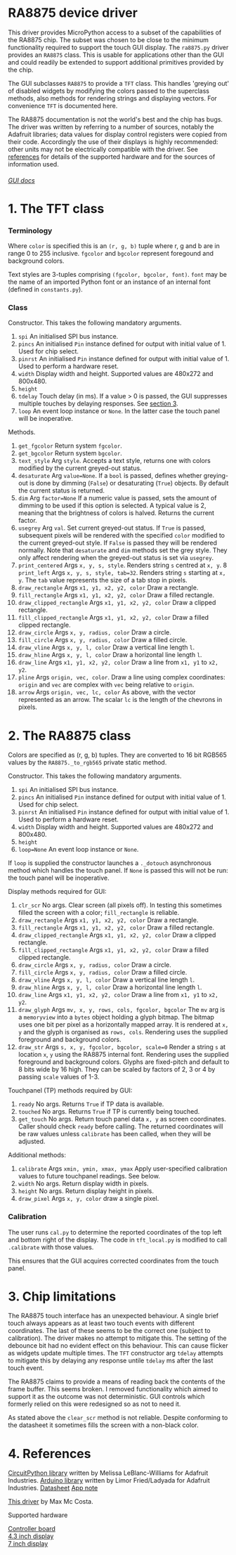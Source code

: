 # RA8875 device driver

This driver provides MicroPython access to a subset of the capabilities of the
RA8875 chip. The subset was chosen to be close to the minimum functionality
required to support the touch GUI display. The `ra8875.py` driver provides an
`RA8875` class. This is usable for applications other than the GUI and could
readily be extended to support additional primitives provided by the chip.

The GUI subclasses `RA8875` to provide a `TFT` class. This handles 'greying
out' of disabled widgets by modifying the colors passed to the superclass
methods, also methods for rendering strings and displaying vectors. For
convenience `TFT` is documented here.

The RA8875 documentation is not the world's best and the chip has bugs. The
driver was written by referring to a number of sources, notably the Adafruit
libraries; data values for display control registers were copied from their
code. Accordingly the use of their displays is highly recommended: other units
may not be electrically compatible with the driver. See
[references](./DRIVER.md#4-references) for details of the supported hardware
and for the sources of information used.

###### [GUI docs](./GUI.md)

# 1. The TFT class

### Terminology

Where `color` is specified this is an `(r, g, b)` tuple where r, g and b are in
range 0 to 255 inclusive. `fgcolor` and `bgcolor` represent foregound and
background colors.

Text styles are 3-tuples comprising `(fgcolor, bgcolor, font)`. `font` may be
the name of an imported Python font or an instance of an internal font (defined
in `constants.py`).

### Class

Constructor. This takes the following mandatory arguments.  
 1. `spi` An initialised SPI bus instance.
 2. `pincs` An initialised `Pin` instance defined for output with initial value
 of 1. Used for chip select.
 3. `pinrst` An initialised `Pin` instance defined for output with initial value
 of 1. Used to perform a hardware reset.
 4. `width` Display width and height. Supported values are 480x272 and 800x480.
 5. `height`
 6. `tdelay` Touch delay (in ms). If a value > 0 is passed, the GUI suppresses
 multiple touches by delaying responses. See [section 3](./DRIVER.md#3-chip-limitations).
 7. `loop` An event loop instance or `None`. In the latter case the touch panel
 will be inoperative.

Methods.
 1. `get_fgcolor` Return system `fgcolor`.
 2. `get_bgcolor` Return system `bgcolor`.
 3. `text_style` Arg `style`. Accepts a text style, returns one with colors
 modified by the current greyed-out status.
 4. `desaturate` Arg `value=None`. If a `bool` is passed, defines whether
 greying-out is done by dimming (`False`) or desaturating (`True`) objects. By
 default the current status is returned.
 5. `dim` Arg `factor=None` If a numeric value is passed, sets the amount of
 dimming to be used if this option is selected. A typical value is 2, meaning
 that the brightness of colors is halved. Returns the current factor.
 6. `usegrey` Arg `val`. Set current greyed-out status. If `True` is passed,
 subsequent pixels will be rendered with the specified `color` modified to the
 current greyed-out style. If `False` is passed they will be rendered normally.
 Note that `desaturate` and `dim` methods set the grey style. They only affect
 rendering when the greyed-out status is set via `usegrey`.
 7. `print_centered` Args `x, y, s, style`. Renders string `s` centred at
 `x, y`.
 8 `print_left` Args `x, y, s, style, tab=32`. Renders string `s` starting at
 `x, y`. The `tab` value represents the size of a tab stop in pixels.
 9. `draw_rectangle` Args `x1, y1, x2, y2, color` Draw a rectangle.
 10. `fill_rectangle` Args `x1, y1, x2, y2, color` Draw a filled rectangle.
 11. `draw_clipped_rectangle` Args `x1, y1, x2, y2, color` Draw a clipped
 rectangle.
 12. `fill_clipped_rectangle` Args `x1, y1, x2, y2, color` Draw a filled clipped
 rectangle.
 13. `draw_circle` Args `x, y, radius, color` Draw a circle.
 14. `fill_circle` Args `x, y, radius, color` Draw a filled circle.
 15. `draw_vline` Args `x, y, l, color` Draw a vertical line length `l`.
 16. `draw_hline` Args `x, y, l, color` Draw a horizontal line length `l`.
 17. `draw_line` Args `x1, y1, x2, y2, color` Draw a line from `x1, y1` to
 `x2, y2`.
 18. `pline` Args `origin, vec, color`. Draw a line using complex coordinates:
 `origin` and `vec` are complex with `vec` being relative to `origin`.
 19. `arrow` Args `origin, vec, lc, color` As above, with the vector
 represented as an arrow. The scalar `lc` is the length of the chevrons in
 pixels.

# 2. The RA8875 class

Colors are specified as (r, g, b) tuples. They are converted to 16 bit RGB565
values by the `RA8875._to_rgb565` private static method.

Constructor. This takes the following mandatory arguments.  
 1. `spi` An initialised SPI bus instance.
 2. `pincs` An initialised `Pin` instance defined for output with initial value
 of 1. Used for chip select.
 3. `pinrst` An initialised `Pin` instance defined for output with initial value
 of 1. Used to perform a hardware reset.
 4. `width` Display width and height. Supported values are 480x272 and 800x480.
 5. `height`
 6. `loop=None` An event loop instance or `None`.

If `loop` is supplied the constructor launches a `._dotouch` asynchronous
method which handles the touch panel. If `None` is passed this will not be run:
the touch panel will be inoperative.

Display methods required for GUI:  
 1. `clr_scr` No args. Clear screen (all pixels off). In testing this sometimes
 filled the screen with a color; `fill_rectangle` is reliable.
 2. `draw_rectangle` Args `x1, y1, x2, y2, color` Draw a rectangle.
 3. `fill_rectangle` Args `x1, y1, x2, y2, color` Draw a filled rectangle.
 4. `draw_clipped_rectangle` Args `x1, y1, x2, y2, color` Draw a clipped
 rectangle.
 5. `fill_clipped_rectangle` Args `x1, y1, x2, y2, color` Draw a filled clipped
 rectangle.
 6. `draw_circle` Args `x, y, radius, color` Draw a circle.
 7. `fill_circle` Args `x, y, radius, color` Draw a filled circle.
 8. `draw_vline` Args `x, y, l, color` Draw a vertical line length `l`.
 9. `draw_hline` Args `x, y, l, color` Draw a horizontal line length `l`.
 10. `draw_line` Args `x1, y1, x2, y2, color` Draw a line from `x1, y1` to
 `x2, y2`.
 11. `draw_glyph` Args `mv, x, y, rows, cols, fgcolor, bgcolor` The `mv` arg is
 a `memoryview` into a `bytes` object holding a glyph bitmap. The bitmap uses
 one bit per pixel as a horizontally mapped array. It is rendered at `x, y` and
 the glyph is organised as `rows, cols`. Rendering uses the supplied foreground
 and background colors.
 12. `draw_str` Args `s, x, y, fgcolor, bgcolor, scale=0` Render a string `s`
 at location `x`, `y` using the RA8875 internal font. Rendering uses the
 supplied foreground and background colors. Glyphs are fixed-pitch and default
 to 8 bits wide by 16 high. They can be scaled by factors of 2, 3 or 4 by
 passing `scale` values of 1-3.

Touchpanel (TP) methods required by GUI:  
 1. `ready` No args. Returns `True` if TP data is available.
 2. `touched` No args. Returns `True` if TP is currently being touched.
 3. `get_touch` No args. Return touch panel data `x, y` as screen coordinates.
 Caller should check `ready` before calling. The returned coordinates will be
 raw values unless `calibrate` has been called, when they will be adjusted.

Additional methods:  
 1. `calibrate` Args `xmin, ymin, xmax, ymax` Apply user-specified calibration
 values to future touchpanel readings. See below.
 2. `width` No args. Return display width in pixels.
 3. `height` No args. Return display height in pixels.
 4. `draw_pixel` Args `x, y, color` draw a single pixel.


### Calibration

The user runs `cal.py` to determine the reported coordinates of the top left
and bottom right of the display. The code in `tft_local.py` is modified to call
`.calibrate` with those values.

This ensures that the GUI acquires corrected coordinates from the touch panel.

# 3. Chip limitations

The RA8875 touch interface has an unexpected behaviour. A single brief touch
always appears as at least two touch events with different coordinates. The
last of these seems to be the correct one (subject to calibration). The driver
makes no attempt to mitigate this. The setting of the debounce bit had no
evident effect on this behaviour. This can cause flicker as widgets update
multiple times. The `TFT` constructor arg `tdelay` attempts to mitigate this by
delaying any response untile `tdelay` ms after the last touch event.

The RA8875 claims to provide a means of reading back the contents of the frame
buffer. This seems broken. I removed functionality which aimed to support it as
the outcome was not deterministic. GUI controls which formerly relied on this
were redesigned so as not to need it.

As stated above the `clear_scr` method is not reliable. Despite conforming to
the datasheet it sometimes fills the screen with a non-black color.

# 4. References

[CircuitPython library](https://github.com/adafruit/Adafruit_CircuitPython_RA8875)
written by Melissa LeBlanc-Williams for Adafruit Industries.
[Arduino library](https://github.com/adafruit/Adafruit_RA8875) written by
Limor Fried/Ladyada for Adafruit Industries.
[Datasheet](https://cdn-shop.adafruit.com/datasheets/RA8875_DS_V19_Eng.pdf)
[App note](https://cdn-shop.adafruit.com/datasheets/ra8875+app+note.pdf)

[This driver](https://github.com/sumotoy/RA8875/blob/0.70/RA8875.cpp) by Max Mc
Costa.

Supported hardware

[Controller board](https://www.adafruit.com/product/1590)  
[4.3 inch display](https://www.adafruit.com/product/1591)  
[7 inch display](https://www.adafruit.com/product/2354)
